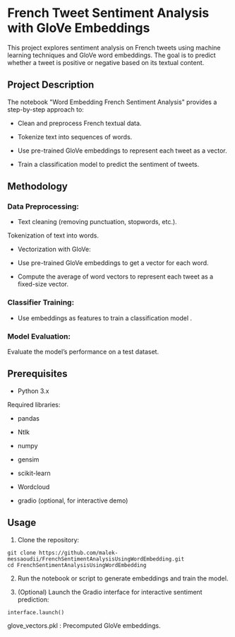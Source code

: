 # French Tweet Sentiment Analysis with GloVe Embeddings

This project explores sentiment analysis on French tweets using machine learning techniques and GloVe word embeddings. The goal is to predict whether a tweet is positive or negative based on its textual content.

## Project Description

The notebook "Word Embedding French Sentiment Analysis" provides a step-by-step approach to:

- Clean and preprocess French textual data.

- Tokenize text into sequences of words.

- Use pre-trained GloVe embeddings to represent each tweet as a vector.

- Train a classification model to predict the sentiment of tweets.

## Methodology

### Data Preprocessing:

- Text cleaning (removing punctuation, stopwords, etc.).

Tokenization of text into words.

- Vectorization with GloVe:

- Use pre-trained GloVe embeddings to get a vector for each word.

- Compute the average of word vectors to represent each tweet as a fixed-size vector.

### Classifier Training:

- Use embeddings as features to train a classification model .

### Model Evaluation:

Evaluate the model’s performance on a test dataset.

## Prerequisites

- Python 3.x

Required libraries:

- pandas
  
- Ntlk

- numpy

- gensim

- scikit-learn

- Wordcloud

- gradio (optional, for interactive demo)

## Usage

1. Clone the repository:
```
git clone https://github.com/malek-messaoudii/FrenchSentimentAnalysisUsingWordEmbedding.git
cd FrenchSentimentAnalysisUsingWordEmbedding
```

2. Run the notebook or script to generate embeddings and train the model.

3. (Optional) Launch the Gradio interface for interactive sentiment prediction:
````
interface.launch()
````
glove_vectors.pkl : Precomputed GloVe embeddings.
